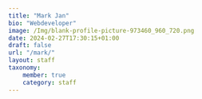 ```yaml
---
title: "Mark Jan"
bio: "Webdeveloper"
image: /Img/blank-profile-picture-973460_960_720.png
date: 2024-02-27T17:30:15+01:00
draft: false
url: "/mark/"
layout: staff
taxonomy: 
    member: true
    category: staff
---
```



